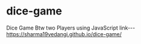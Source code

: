 # dice-game
Dice Game Btw two Players using JavaScript
link---https://sharma19vedangi.github.io/dice-game/
